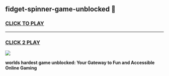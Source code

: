 
## fidget-spinner-game-unblocked 👋
<h3>
<a href="https://premium.freeplayer.one?title=fidget-spinner-game-unblocked&ref=14F">CLICK TO PLAY</a></h3>
<hr>

<h3>
<a href="https://premium.freeplayer.one?title=fidget-spinner-game-unblocked&ref=14F">CLICK 2 PLAY</a>
  
</h3>

<a href="https://premium.freeplayer.one?title=fidget-spinner-game-unblocked&ref=12F/"><img src="https://clearcache.store/games.png"></a>


**worlds hardest game unblocked: Your Gateway to Fun and Accessible Online Gaming**
